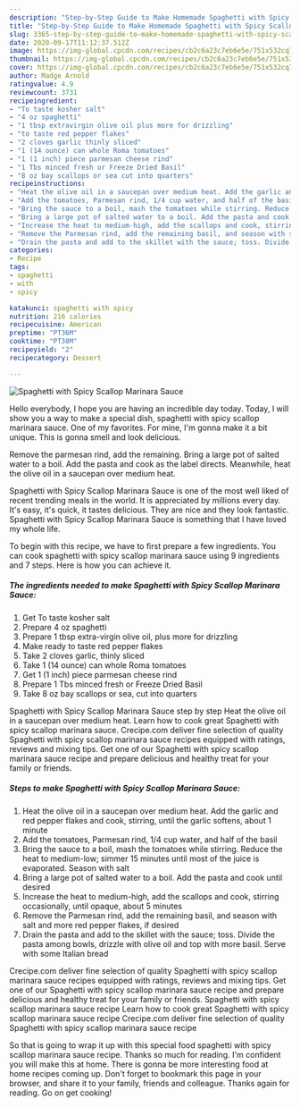 ```yaml
---
description: "Step-by-Step Guide to Make Homemade Spaghetti with Spicy Scallop Marinara Sauce"
title: "Step-by-Step Guide to Make Homemade Spaghetti with Spicy Scallop Marinara Sauce"
slug: 3365-step-by-step-guide-to-make-homemade-spaghetti-with-spicy-scallop-marinara-sauce
date: 2020-09-17T11:12:37.512Z
image: https://img-global.cpcdn.com/recipes/cb2c6a23c7eb6e5e/751x532cq70/spaghetti-with-spicy-scallop-marinara-sauce-recipe-main-photo.jpg
thumbnail: https://img-global.cpcdn.com/recipes/cb2c6a23c7eb6e5e/751x532cq70/spaghetti-with-spicy-scallop-marinara-sauce-recipe-main-photo.jpg
cover: https://img-global.cpcdn.com/recipes/cb2c6a23c7eb6e5e/751x532cq70/spaghetti-with-spicy-scallop-marinara-sauce-recipe-main-photo.jpg
author: Madge Arnold
ratingvalue: 4.9
reviewcount: 3731
recipeingredient:
- "To taste kosher salt"
- "4 oz spaghetti"
- "1 tbsp extravirgin olive oil plus more for drizzling"
- "to taste red pepper flakes"
- "2 cloves garlic thinly sliced"
- "1 (14 ounce) can whole Roma tomatoes"
- "1 (1 inch) piece parmesan cheese rind"
- "1 Tbs minced fresh or Freeze Dried Basil"
- "8 oz bay scallops or sea cut into quarters"
recipeinstructions:
- "Heat the olive oil in a saucepan over medium heat. Add the garlic and red pepper flakes and cook, stirring, until the garlic softens, about 1 minute"
- "Add the tomatoes, Parmesan rind, 1/4 cup water, and half of the basil"
- "Bring the sauce to a boil, mash the tomatoes while stirring. Reduce the heat to medium-low; simmer 15 minutes until most of the juice is evaporated. Season with salt"
- "Bring a large pot of salted water to a boil. Add the pasta and cook until desired"
- "Increase the heat to medium-high, add the scallops and cook, stirring occasionally, until opaque, about 5 minutes"
- "Remove the Parmesan rind, add the remaining basil, and season with salt and more red pepper flakes, if desired"
- "Drain the pasta and add to the skillet with the sauce; toss. Divide the pasta among bowls, drizzle with olive oil and top with more basil. Serve with some Italian bread"
categories:
- Recipe
tags:
- spaghetti
- with
- spicy

katakunci: spaghetti with spicy 
nutrition: 216 calories
recipecuisine: American
preptime: "PT36M"
cooktime: "PT38M"
recipeyield: "2"
recipecategory: Dessert

---
```



![Spaghetti with Spicy Scallop Marinara Sauce](https://img-global.cpcdn.com/recipes/cb2c6a23c7eb6e5e/751x532cq70/spaghetti-with-spicy-scallop-marinara-sauce-recipe-main-photo.jpg)

Hello everybody, I hope you are having an incredible day today. Today, I will show you a way to make a special dish, spaghetti with spicy scallop marinara sauce. One of my favorites. For mine, I'm gonna make it a bit unique. This is gonna smell and look delicious.

Remove the parmesan rind, add the remaining. Bring a large pot of salted water to a boil. Add the pasta and cook as the label directs. Meanwhile, heat the olive oil in a saucepan over medium heat.

Spaghetti with Spicy Scallop Marinara Sauce is one of the most well liked of recent trending meals in the world. It is appreciated by millions every day. It's easy, it's quick, it tastes delicious. They are nice and they look fantastic. Spaghetti with Spicy Scallop Marinara Sauce is something that I have loved my whole life.


To begin with this recipe, we have to first prepare a few ingredients. You can cook spaghetti with spicy scallop marinara sauce using 9 ingredients and 7 steps. Here is how you can achieve it.

<!--inarticleads1-->

##### The ingredients needed to make Spaghetti with Spicy Scallop Marinara Sauce:

1. Get To taste kosher salt
1. Prepare 4 oz spaghetti
1. Prepare 1 tbsp extra-virgin olive oil, plus more for drizzling
1. Make ready to taste red pepper flakes
1. Take 2 cloves garlic, thinly sliced
1. Take 1 (14 ounce) can whole Roma tomatoes
1. Get 1 (1 inch) piece parmesan cheese rind
1. Prepare 1 Tbs minced fresh or Freeze Dried Basil
1. Take 8 oz bay scallops or sea, cut into quarters


Spaghetti with Spicy Scallop Marinara Sauce step by step Heat the olive oil in a saucepan over medium heat. Learn how to cook great Spaghetti with spicy scallop marinara sauce. Crecipe.com deliver fine selection of quality Spaghetti with spicy scallop marinara sauce recipes equipped with ratings, reviews and mixing tips. Get one of our Spaghetti with spicy scallop marinara sauce recipe and prepare delicious and healthy treat for your family or friends. 

<!--inarticleads2-->

##### Steps to make Spaghetti with Spicy Scallop Marinara Sauce:

1. Heat the olive oil in a saucepan over medium heat. Add the garlic and red pepper flakes and cook, stirring, until the garlic softens, about 1 minute
1. Add the tomatoes, Parmesan rind, 1/4 cup water, and half of the basil
1. Bring the sauce to a boil, mash the tomatoes while stirring. Reduce the heat to medium-low; simmer 15 minutes until most of the juice is evaporated. Season with salt
1. Bring a large pot of salted water to a boil. Add the pasta and cook until desired
1. Increase the heat to medium-high, add the scallops and cook, stirring occasionally, until opaque, about 5 minutes
1. Remove the Parmesan rind, add the remaining basil, and season with salt and more red pepper flakes, if desired
1. Drain the pasta and add to the skillet with the sauce; toss. Divide the pasta among bowls, drizzle with olive oil and top with more basil. Serve with some Italian bread


Crecipe.com deliver fine selection of quality Spaghetti with spicy scallop marinara sauce recipes equipped with ratings, reviews and mixing tips. Get one of our Spaghetti with spicy scallop marinara sauce recipe and prepare delicious and healthy treat for your family or friends. Spaghetti with spicy scallop marinara sauce recipe Learn how to cook great Spaghetti with spicy scallop marinara sauce recipe Crecipe.com deliver fine selection of quality Spaghetti with spicy scallop marinara sauce recipe 

So that is going to wrap it up with this special food spaghetti with spicy scallop marinara sauce recipe. Thanks so much for reading. I'm confident you will make this at home. There is gonna be more interesting food at home recipes coming up. Don't forget to bookmark this page in your browser, and share it to your family, friends and colleague. Thanks again for reading. Go on get cooking!
